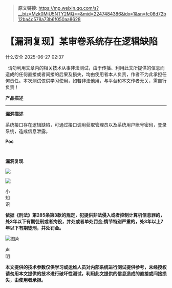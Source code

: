 > **原文链接**: https://mp.weixin.qq.com/s?__biz=Mzk0MjU5NTY2MQ==&mid=2247484386&idx=1&sn=fc08d72b12ba4c578a73b6f050aa8628

#  【漏洞复现】某审卷系统存在逻辑缺陷  
 什么安全   2025-06-27 02:37  
  
  请勿利用文章内的相关技术从事非法测试，由于传播、利用此文所提供的信息而造成的任何直接或者间接的后果及损失，均由使用者本人负责，作者不为此承担任何责任。本次测试仅供学习使用，如若非法他用，与平台和本文作者无关，需自行负责！  
  
**产品描述**  
  
****  
**漏洞描述**  
  
系统接口存在逻辑缺陷，可通过接口调用获取管理员以及系统用户账号密码，登录系统，造成信息泄露。  
  
**Poc**  
  

```


```

  
**漏洞复现**  
  
![](https://mmbiz.qpic.cn/mmbiz_png/w0DeFbFI15wyhSCPYJ8gGGSzjwibVq5guW0voNCd7HGTtc9jeCuADR5yhIhcJZTetLTTdIwSaNBhz6NfUM3udUg/640?wx_fmt=png&from=appmsg "")  
  
![](https://mmbiz.qpic.cn/mmbiz_png/w0DeFbFI15wyhSCPYJ8gGGSzjwibVq5gusIP43RCf7Jr41FF4DMiaRVSkQGFj7LrXK7gs6rHqII4NNFoeg69ISmg/640?wx_fmt=png&from=appmsg "")  
  
小  
知  
识  
  
  
  
  
**依据《刑法》第285条第3款的规定，犯提供非法侵入或者控制计算机信息罪的，处3年以下有期徒刑或者****拘役****，并处或者单处****罚金****;情节特别严重的，处3年以上7年以下有期徒刑，并处罚金。**  
  
![图片](https://mmbiz.qpic.cn/mmbiz_png/Gn0JbCnxttRbj4Mib3fcSfwr0tP4UxXtjf47HFwaZcgwWStzGNLNMlGKQJz902fHTT8PCfOwHedLqarXh0eC9KQ/640?wx_fmt=other&wxfrom=5&wx_lazy=1&wx_co=1&tp=webp "")  
  
声  
明  
  
  
  
**本文提供的技术参数仅供学习或运维人员对内部系统进行测试提供参考，未经授权请勿用本文提供的技术进行破坏性测试，利用此文提供的信息造成的直接或间接损失，由使用者承担。**  
  
  
